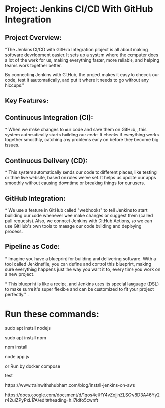 <h1> Project:  Jenkins CI/CD With GitHub Integration </h1> 

<h2> Project Overview: </h2>
<p>"The Jenkins CI/CD with GitHub Integration project is all about making software development easier. It sets up a system where the computer does a lot of the work for us, making everything faster, more reliable, and helping teams work together better.

By connecting Jenkins with GitHub, the project makes it easy to checck our code, test it aautomatically, and put it where it needs to go without any hiccups." </p>


<h2>Key Features:</h2>

<h2>Continuous Integration (CI):</h2>  
<p>* When we make changes to our code and save them on GitHub,, this system automatically starts building our code. It checks if everything works together smoothly, catching any problems early on before they become big issues. </p>

<h2>Continuous Delivery (CD):</h2>
<p>* This system automatically sends our code to different places, like testing or thhe live website, based on rules we've set. It helps us update our apps smoothly without causing downtime or breaking things for our users. </p>

<h2>GitHub Integration:</h2>
<p>* We use a feature in GitHub called "webhooks" to tell Jenkins to start buillding our code whenever wee make changes or suggest them (called pull requests). Also, we connect Jenkins with GitHub Actions, so we can use GitHub's own tools to manage our code building and deploying process. </p>

<h2>Pipeline as Code:</h2>
<p>* Imagine you have a blueprint for building and delivering software. With a tool called Jenkinsfile, you can define and control this blueprint, making sure everything happens just the way you want it to, every time you work on a new project.</p>

<p>* This blueprint is like a recipe, and Jenkins uses its special language (DSL) to make surre it's super flexible and can be customized to fit your project perfectly." .</p>


<h1>Run these commands: </h1>
<p>sudo apt install nodejs</p>

<p>sudo apt install npm</p>

<p>npm install</p>

<p>node app.js</p>

<p>or Run by docker compose</p>

<p>test</p>

<p>https://www.trainwithshubham.com/blog/install-jenkins-on-aws</p>

<p>https://docs.google.com/document/d/1qos4eUfY4vZojjnZLSGw8D3A46Yy2r42uiZPyPxL17A/edit#heading=h.i7ldfo5cwnft</p>




